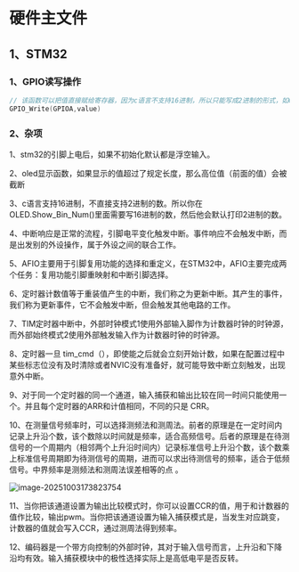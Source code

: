 # 硬件主文件

## 1、STM32

### 1、GPIO读写操作

```c
// 该函数可以把值直接赋给寄存器，因为c语言不支持16进制，所以只能写成2进制的形式，如0x0001(STM32是32位)，可以对其进行按位取反的方式 如~。
GPIO_Write(GPIOA,value) 
```

### 2、杂项

1、stm32的引脚上电后，如果不初始化默认都是浮空输入。

2、oled显示函数，如果显示的值超过了规定长度，那么高位值（前面的值）会被截断

3、c语言支持16进制，不直接支持2进制的数。所以你在 OLED.Show_Bin_Num()里面需要写16进制的数，然后他会默认打印2进制的数。

4、中断响应是正常的流程，引脚电平变化触发中断。事件响应不会触发中断，而是出发别的外设操作，属于外设之间的联合工作。

5、AFIO主要用于引脚复用功能的选择和重定义，在STM32中，AFIO主要完成两个任务：复用功能引脚重映射和中断引脚选择。

6、定时器计数值等于重装值产生的中断，我们称之为更新中断。其产生的事件，我们称为更新事件，它不会触发中断，但会触发其他电路的工作。

7、TIM定时器中断中，外部时钟模式1使用外部输入脚作为计数器时钟的时钟源，而外部始终模式2使用外部触发输入作为计数器时钟的时钟源。

8、定时器一旦  tim_cmd（），即使能之后就会立刻开始计数，如果在配置过程中某些标志位没有及时清除或者NVIC没有准备好，就可能导致中断立刻触发，出现意外中断。

9、对于同一个定时器的同一个通道，输入捕获和输出比较在同一时间只能使用一个。并且每个定时器的ARR和计值相同，不同的只是 CRR。

10、在测量信号频率时，可以选择测频法和测周法。前者的原理是在一定时间内记录上升沿个数，该个数除以时间就是频率，适合高频信号。后者的原理是在待测信号的一个周期内（相邻两个上升沿时间内）记录标准信号上升沿个数，该个数乘上标准信号周期即为待测信号的周期，进而可以求出待测信号的频率，适合于低频信号。中界频率是测频法和测周法误差相等的点 。

![image-20251003173823754](C:\Users\osquer\Desktop\typora图片\image-20251003173823754.png)

11、当你把该通道设置为输出比较模式时，你可以设置CCR的值，用于和计数器的值作比较，输出pwm。当你把该通道设置为输入捕获模式是，当发生对应跳变，计数器的值就会写入CCR，通过测周法得到频率。

12、编码器是一个带方向控制的外部时钟，其对于输入信号而言，上升沿和下降沿均有效。输入捕获模块中的极性选择实际上是高低电平是否反转。

